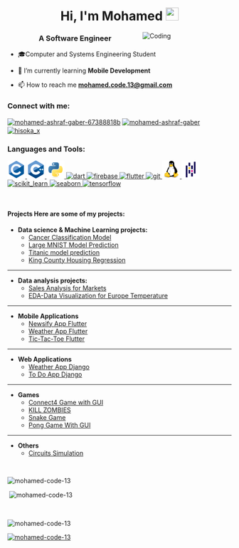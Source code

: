 <h1 align="center">Hi, I'm Mohamed <img src="https://media.giphy.com/media/hvRJCLFzcasrR4ia7z/giphy.gif" width="29px" height="29px"></h1>

<img align="right" alt="Coding" width="200" src="https://media.giphy.com/media/Ws6T5PN7wHv3cY8xy8/giphy.gif">

<h3 align="center">A Software Engineer</h3>

- 🎓Computer and Systems Engineering Student

- 🌱 I’m currently learning **Mobile Development**

- 📫 How to reach me **mohamed.code.13@gmail.com**

<h3 align="left">Connect with me:</h3>
<p align="left">
<a href="https://linkedin.com/in/mohamed-ashraf-gaber-67388818b" target="blank"><img align="center" src="https://raw.githubusercontent.com/rahuldkjain/github-profile-readme-generator/master/src/images/icons/Social/linked-in-alt.svg" alt="mohamed-ashraf-gaber-67388818b" height="30" width="40" /></a>
<a href="https://stackoverflow.com/users/12802557" target="blank"><img align="center" src="https://raw.githubusercontent.com/rahuldkjain/github-profile-readme-generator/master/src/images/icons/Social/stack-overflow.svg" alt="mohamed-ashraf-gaber" height="30" width="40" /></a>
<a href="https://www.leetcode.com/Hisoka_x" target="blank"><img align="center" src="https://raw.githubusercontent.com/rahuldkjain/github-profile-readme-generator/master/src/images/icons/Social/leet-code.svg" alt="hisoka_x" height="30" width="40" /></a>
</p>

<h3 align="left">Languages and Tools:</h3>
<p align="left"> <a href="https://www.cprogramming.com/" target="_blank" rel="noreferrer"> <img src="https://raw.githubusercontent.com/devicons/devicon/master/icons/c/c-original.svg" alt="c" width="40" height="40"/> </a> <a href="https://www.w3schools.com/cpp/" target="_blank" rel="noreferrer"> <img src="https://raw.githubusercontent.com/devicons/devicon/master/icons/cplusplus/cplusplus-original.svg" alt="cplusplus" width="40" height="40"/> </a> <a href="https://www.python.org" target="_blank" rel="noreferrer"> <img src="https://raw.githubusercontent.com/devicons/devicon/master/icons/python/python-original.svg" alt="python" width="40" height="40"/> </a>  <a href="https://dart.dev" target="_blank" rel="noreferrer"> <img src="https://www.vectorlogo.zone/logos/dartlang/dartlang-icon.svg" alt="dart" width="40" height="40"/> </a> <a href="https://firebase.google.com/" target="_blank" rel="noreferrer"> <img src="https://www.vectorlogo.zone/logos/firebase/firebase-icon.svg" alt="firebase" width="40" height="40"/> </a> <a href="https://flutter.dev" target="_blank" rel="noreferrer"> <img src="https://www.vectorlogo.zone/logos/flutterio/flutterio-icon.svg" alt="flutter" width="40" height="40"/> </a> <a href="https://git-scm.com/" target="_blank" rel="noreferrer"> <img src="https://www.vectorlogo.zone/logos/git-scm/git-scm-icon.svg" alt="git" width="40" height="40"/> </a> <a href="https://www.linux.org/" target="_blank" rel="noreferrer"> <img src="https://raw.githubusercontent.com/devicons/devicon/master/icons/linux/linux-original.svg" alt="linux" width="40" height="40"/> </a> <a href="https://pandas.pydata.org/" target="_blank" rel="noreferrer"> <img src="https://raw.githubusercontent.com/devicons/devicon/2ae2a900d2f041da66e950e4d48052658d850630/icons/pandas/pandas-original.svg" alt="pandas" width="40" height="40"/> </a> <a href="https://scikit-learn.org/" target="_blank" rel="noreferrer"> <img src="https://upload.wikimedia.org/wikipedia/commons/0/05/Scikit_learn_logo_small.svg" alt="scikit_learn" width="40" height="40"/> </a> <a href="https://seaborn.pydata.org/" target="_blank" rel="noreferrer"> <img src="https://seaborn.pydata.org/_images/logo-mark-lightbg.svg" alt="seaborn" width="40" height="40"/> </a> <a href="https://www.tensorflow.org" target="_blank" rel="noreferrer"> <img src="https://www.vectorlogo.zone/logos/tensorflow/tensorflow-icon.svg" alt="tensorflow" width="40" height="40"/> </a> </p>

<br><h4>**Projects** Here are some of my projects:</h4>

- **Data science & Machine Learning projects:**
  - [Cancer Classification Model](https://github.com/Mohamed-code-13/Cancer-Classification-Model)
  - [Large MNIST Model Prediction](https://github.com/Mohamed-code-13/Large-MNIST-Model-Prediction)
  - [Titanic model prediction](https://github.com/Mohamed-code-13/Titanic_model_prediction)
  - [King County Housing Regression](https://github.com/Mohamed-code-13/KC-Housing-Regression)

---

- **Data analysis projects:**
  - [Sales Analysis for Markets](https://github.com/Mohamed-code-13/Sales-Analysis-for-Markets)
  - [EDA-Data Visualization for Europe Temperature](https://github.com/Mohamed-code-13/EDA-DataVisualization-SimpleModel-for-EuropeTemperature)

---

- **Mobile Applications**
  - [Newsify App Flutter](https://github.com/Mohamed-code-13/newsify_app_flutter)
  - [Weather App Flutter](https://github.com/Mohamed-code-13/weather_app_flutter)
  - [Tic-Tac-Toe Flutter](https://github.com/Mohamed-code-13/Tic-Tac-Toe-Flutter)

---

- **Web Applications**
  - [Weather App Django](https://github.com/Mohamed-code-13/Weather-APP-DJANGO)
  - [To Do App Django](https://github.com/Mohamed-code-13/To-Do-APP)

---

- **Games**
  - [Connect4 Game with GUI](https://github.com/Mohamed-code-13/Connect4-Game-with-GUI)
  - [KILL ZOMBIES](https://github.com/Mohamed-code-13/KILL-ZOMBIES)
  - [Snake Game](https://github.com/Mohamed-code-13/Snake_Game)
  - [Pong Game With GUI](https://github.com/Mohamed-code-13/Pong_Game_With_GUI)

---

- **Others**
  - [Circuits Simulation](https://github.com/Mohamed-code-13/Circuits_Simulation)

<br>
<p><img align="left" src="https://github-readme-stats.vercel.app/api/top-langs?username=mohamed-code-13&show_icons=true&locale=en&layout=compact" alt="mohamed-code-13" /></p>

<br>
<p>&nbsp;<img align="center" src="https://github-readme-stats.vercel.app/api?username=mohamed-code-13&show_icons=true&theme=tokyonight&locale=en" alt="mohamed-code-13" /></p>
<br>

<p><img align="center" src="https://github-readme-streak-stats.herokuapp.com/?user=mohamed-code-13&" alt="mohamed-code-13" /></p>

<p align="left"> <a href="https://github.com/ryo-ma/github-profile-trophy"><img src="https://github-profile-trophy.vercel.app/?username=mohamed-code-13" alt="mohamed-code-13" /></a> </p>
